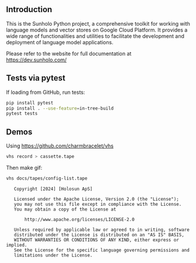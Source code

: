 ## Introduction
This is the Sunholo Python project, a comprehensive toolkit for working with language models and vector stores on Google Cloud Platform. It provides a wide range of functionalities and utilities to facilitate the development and deployment of language model applications.

Please refer to the website for full documentation at https://dev.sunholo.com/

## Tests via pytest

If loading from GitHub, run tests:

```bash
pip install pytest
pip install . --use-feature=in-tree-build
pytest tests
```

## Demos

Using https://github.com/charmbracelet/vhs

```sh
vhs record > cassette.tape
```

Then make gif:

```sh
vhs docs/tapes/config-list.tape
```



```
   Copyright [2024] [Holosun ApS]

   Licensed under the Apache License, Version 2.0 (the "License");
   you may not use this file except in compliance with the License.
   You may obtain a copy of the License at

       http://www.apache.org/licenses/LICENSE-2.0

   Unless required by applicable law or agreed to in writing, software
   distributed under the License is distributed on an "AS IS" BASIS,
   WITHOUT WARRANTIES OR CONDITIONS OF ANY KIND, either express or implied.
   See the License for the specific language governing permissions and
   limitations under the License.
```

